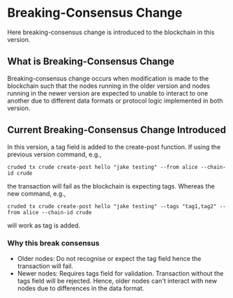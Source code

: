 # Breaking-Consensus Change
Here breaking-consensus change is introduced to the blockchain in this version.

## What is Breaking-Consensus Change
Breaking-consensus change occurs when modification is made to the blockchain such that the nodes running in the older version and nodes running in the newer version are expected to unable to interact to one another due to different data formats or protocol logic implemented in both version.

## Current Breaking-Consensus Change Introduced
In this version, a tag field is added to the create-post function. 
If using the previous version command, e.g., 
```
cruded tx crude create-post hello "jake testing" --from alice --chain-id crude
```
the transaction will fail as the blockchain is expecting tags.
Whereas the new command, e.g.,
```
cruded tx crude create-post hello "jake testing" --tags "tag1,tag2" --from alice --chain-id crude
```
will work as tag is added.

### Why this break consensus
- Older nodes: Do not recognise or expect the tag field hence the transaction will fail.
- Newer nodes: Requires tags field for validation. Transaction without the tags field will be rejected.
Hence, older nodes can't interact with new nodes due to differences in the data format.
